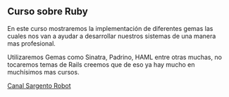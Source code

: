 ## Curso sobre Ruby

En este curso mostraremos la implementación de diferentes gemas las cuales nos van a ayudar a desarrollar nuestros sistemas de una manera mas profesional.

Utilizaremos Gemas como Sinatra, Padrino, HAML entre otras muchas, no tocaremos temas de Rails creemos que de eso ya hay mucho en muchísimos mas cursos. 

[Canal Sargento Robot](https://www.youtube.com/c/SargentoRobot)
